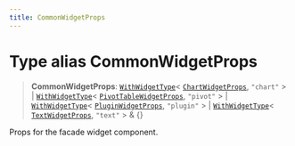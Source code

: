 ```yaml
---
title: CommonWidgetProps
---
```


# Type alias CommonWidgetProps

> **CommonWidgetProps**: [`WithWidgetType`](../../sdk-ui/type-aliases/type-alias.WithWidgetType.md)\< [`ChartWidgetProps`](../interfaces/interface.ChartWidgetProps.md), `"chart"` \> \| [`WithWidgetType`](../../sdk-ui/type-aliases/type-alias.WithWidgetType.md)\< [`PivotTableWidgetProps`](../../sdk-ui/interfaces/interface.PivotTableWidgetProps.md), `"pivot"` \> \| [`WithWidgetType`](../../sdk-ui/type-aliases/type-alias.WithWidgetType.md)\< [`PluginWidgetProps`](../../sdk-ui/interfaces/interface.PluginWidgetProps.md), `"plugin"` \> \| [`WithWidgetType`](../../sdk-ui/type-aliases/type-alias.WithWidgetType.md)\< [`TextWidgetProps`](../../sdk-ui/interfaces/interface.TextWidgetProps.md), `"text"` \> & \{}

Props for the facade widget component.
